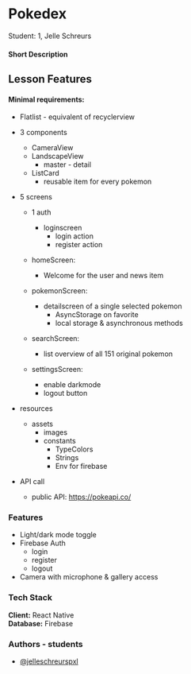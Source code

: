 
# Pokedex
Student: 1, Jelle Schreurs

#### Short Description


## Lesson Features
#### Minimal requirements: 
- Flatlist - equivalent of recyclerview
- 3 components
    - CameraView
    - LandscapeView
        - master - detail
    - ListCard
        - reusable item for every pokemon
- 5 screens
    - 1 auth
        - loginscreen
            - login action
            - register action

    - homeScreen: 
        - Welcome for the user and news item
    - pokemonScreen:  
        - detailscreen of a single selected pokemon
            - AsyncStorage on favorite
            - local storage & asynchronous methods
    - searchScreen: 
        - list overview of all 151 original pokemon
    - settingsScreen: 
        - enable darkmode 
        - logout button

- resources
    - assets 
        - images
        - constants 
            - TypeColors
            - Strings
            - Env for firebase

- API call 
    - public API: https://pokeapi.co/
    
### Features
- Light/dark mode toggle
- Firebase Auth
    - login
    - register
    - logout
- Camera with microphone & gallery access


### Tech Stack
**Client:** React Native \
**Database:** Firebase


### Authors - students
- [@jelleschreurspxl](https://www.github.com/jelleschreurspxl)




